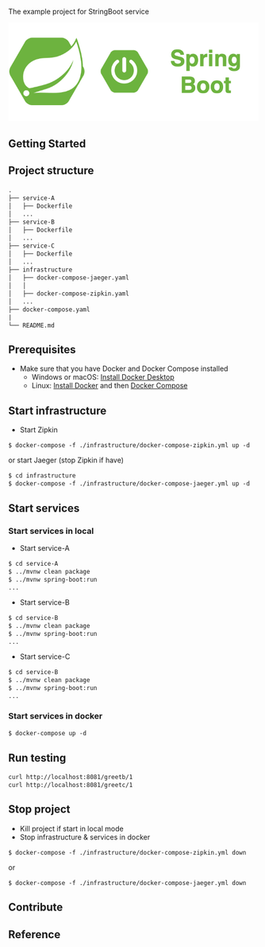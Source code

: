 The example project for StringBoot service

<div align="center">
    <img src="./assets/images/spring_boot_icon.png"/>
</div>

## Getting Started

## Project structure
```
.
├── service-A
│   ├── Dockerfile
│   ...
├── service-B
│   ├── Dockerfile
│   ...
├── service-C
│   ├── Dockerfile
│   ...
├── infrastructure
│   ├── docker-compose-jaeger.yaml
│   │
│   ├── docker-compose-zipkin.yaml
│   ...
├── docker-compose.yaml
|
└── README.md
```

## Prerequisites
- Make sure that you have Docker and Docker Compose installed
  - Windows or macOS:
    [Install Docker Desktop](https://www.docker.com/get-started)
  - Linux: [Install Docker](https://www.docker.com/get-started) and then
    [Docker Compose](https://github.com/docker/compose)

## Start infrastructure

- Start Zipkin

```shell script
$ docker-compose -f ./infrastructure/docker-compose-zipkin.yml up -d
```

or start Jaeger (stop Zipkin if have)

```shell script
$ cd infrastructure
$ docker-compose -f ./infrastructure/docker-compose-jaeger.yml up -d
```

## Start services
### Start services in local

- Start service-A 
```shell script
$ cd service-A
$ ../mvnw clean package
$ ../mvnw spring-boot:run
...
```

- Start service-B
```shell script
$ cd service-B
$ ../mvnw clean package
$ ../mvnw spring-boot:run
...
```

- Start service-C
```shell script
$ cd service-B
$ ../mvnw clean package
$ ../mvnw spring-boot:run
...
```

### Start services in docker 

```shell script
$ docker-compose up -d
```

## Run testing

```shell script
curl http://localhost:8081/greetb/1
curl http://localhost:8081/greetc/1
```

## Stop project

- Kill project if start in local mode
- Stop infrastructure & services in docker

```shell script
$ docker-compose -f ./infrastructure/docker-compose-zipkin.yml down
```

or

```shell script
$ docker-compose -f ./infrastructure/docker-compose-jaeger.yml down
```
## Contribute

## Reference
